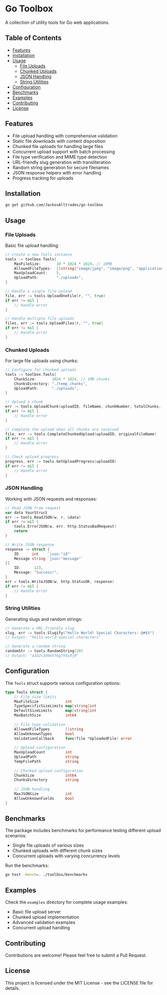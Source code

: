 # Go Toolbox

A collection of utility tools for Go web applications.

## Table of Contents
- [Features](#features)
- [Installation](#installation)
- [Usage](#usage)
  - [File Uploads](#file-uploads)
  - [Chunked Uploads](#chunked-uploads)
  - [JSON Handling](#json-handling)
  - [String Utilities](#string-utilities)
- [Configuration](#configuration)
- [Benchmarks](#benchmarks)
- [Examples](#examples)
- [Contributing](#contributing)
- [License](#license)

## Features

- File upload handling with comprehensive validation
- Static file downloads with content disposition
- Chunked file uploads for handling large files
- Concurrent upload support with batch processing
- File type verification and MIME type detection
- URL-friendly slug generation with transliteration
- Random string generation for secure filenames
- JSON response helpers with error handling
- Progress tracking for uploads

## Installation

```bash
go get github.com/JackovAlltrades/go-toolbox
```

## Usage

### File Uploads

Basic file upload handling:

```go
// Create a new Tools instance
tools := toolbox.Tools{
    MaxFileSize:       10 * 1024 * 1024, // 10MB
    AllowedFileTypes:  []string{"image/jpeg", "image/png", "application/pdf"},
    MaxUploadCount:    5,
    UploadPath:        "./uploads",
}

// Handle a single file upload
file, err := tools.UploadOneFile(r, "", true)
if err != nil {
    // Handle error
}

// Handle multiple file uploads
files, err := tools.UploadFiles(r, "", true)
if err != nil {
    // Handle error
}
```

### Chunked Uploads

For large file uploads using chunks:

```go
// Configure for chunked uploads
tools := toolbox.Tools{
    ChunkSize:       1024 * 1024, // 1MB chunks
    ChunksDirectory: "./temp_chunks",
    UploadPath:      "./uploads",
}

// Upload a chunk
err := tools.UploadChunk(uploadID, fileName, chunkNumber, totalChunks, chunkData)
if err != nil {
    // Handle error
}

// Complete the upload when all chunks are received
file, err := tools.CompleteChunkedUpload(uploadID, originalFileName)
if err != nil {
    // Handle error
}

// Check upload progress
progress, err := tools.GetUploadProgress(uploadID)
if err != nil {
    // Handle error
}
```

### JSON Handling

Working with JSON requests and responses:

```go
// Read JSON from request
var data YourStruct
err := tools.ReadJSON(w, r, &data)
if err != nil {
    tools.ErrorJSON(w, err, http.StatusBadRequest)
    return
}

// Write JSON response
response := struct {
    ID      int    `json:"id"`
    Message string `json:"message"`
}{
    ID:      123,
    Message: "Success!",
}
err = tools.WriteJSON(w, http.StatusOK, response)
if err != nil {
    // Handle error
}
```

### String Utilities

Generating slugs and random strings:

```go
// Generate a URL-friendly slug
slug, err := tools.Slugify("Hello World! Special Characters: @#$%")
// Output: "hello-world-special-characters"

// Generate a random string
randomStr := tools.RandomString(20)
// Output: "a1b2c3d4e5f6g7h8i9j0"
```

## Configuration

The `Tools` struct supports various configuration options:

```go
type Tools struct {
    // File size limits
    MaxFileSize            int
    TypeSpecificSizeLimits map[string]int
    DefaultSizeLimits      map[string]int
    MaxBatchSize           int64
    
    // File type validation
    AllowedFileTypes       []string
    AllowUnknownTypes      bool
    ValidationCallback     func(file *UploadedFile) error
    
    // Upload configuration
    MaxUploadCount         int
    UploadPath             string
    TempFilePath           string
    
    // Chunked upload configuration
    ChunkSize              int64
    ChunksDirectory        string
    
    // JSON handling
    MaxJSONSize            int
    AllowUnknownFields     bool
}
```

## Benchmarks

The package includes benchmarks for performance testing different upload scenarios:

- Single file uploads of various sizes
- Chunked uploads with different chunk sizes
- Concurrent uploads with varying concurrency levels

Run the benchmarks:

```bash
go test -bench=. ./toolbox/benchmarks
```

## Examples

Check the `examples` directory for complete usage examples:

- Basic file upload server
- Chunked upload implementation
- Advanced validation examples
- Concurrent upload handling

## Contributing

Contributions are welcome! Please feel free to submit a Pull Request.

## License

This project is licensed under the MIT License - see the LICENSE file for details.